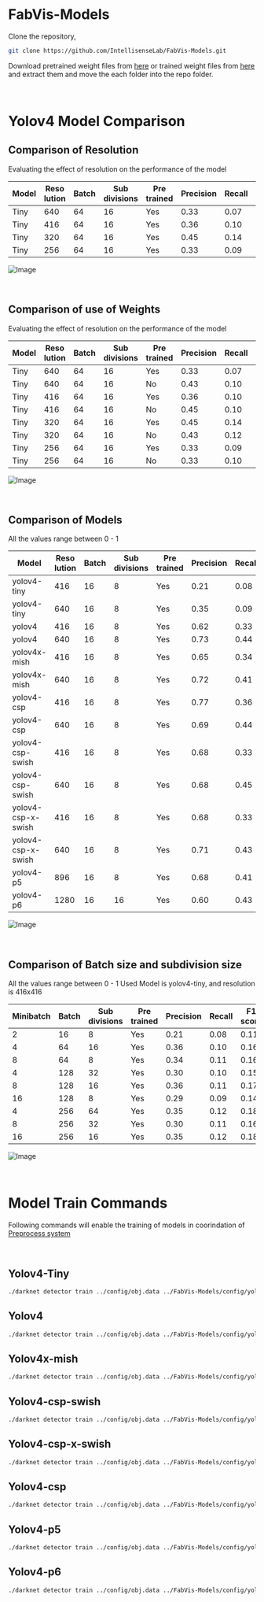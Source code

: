 # FabVis-Models

Clone the repository,

```sh
git clone https://github.com/IntellisenseLab/FabVis-Models.git
```

Download pretrained weight files from [here](https://drive.google.com/drive/folders/1JVNd73yBYyc2zmSpT_0xdXGlFTm3Aj2i?usp=sharing) or trained weight files from [here](https://drive.google.com/drive/folders/1T1TOtBPdqAKvcSKPr4Ck1FthdLoPeb5Y?usp=sharing) and extract them and move the each folder into the repo folder.


<br>

# Yolov4 Model Comparison

## Comparison of Resolution 

Evaluating the effect of resolution on the performance of the model

| Model | Reso lution | Batch | Sub divisions | Pre trained | Precision | Recall | F1 score | mAP @0.5 | Avg IoU | Output |
| ----- | ----------- | ----- | ------------- |------------ |---------- |------- |--------- | -------- | ------- | ------ |
| Tiny  | 640 | 64 | 16 | Yes | 0.33 | 0.07 | 0.12 | 0.1400 | 0.2219 | [terminal](trainOutput/yolov4-tiny-pretrained-colab-640.png) |
| Tiny  | 416 | 64 | 16 | Yes | 0.36 | 0.10 | 0.16 | 0.1821 | 0.2474 | [terminal](trainOutput/yolov4-tiny-pretrained-colab-416.png) |
| Tiny  | 320 | 64 | 16 | Yes | 0.45 | 0.14 | 0.22 | 0.1781 | 0.3002 | [terminal](trainOutput/yolov4-tiny-pretrained-colab-320.png) |
| Tiny  | 256 | 64 | 16 | Yes | 0.33 | 0.09 | 0.15 | 0.1839 | 0.2221 | [terminal](trainOutput/yolov4-tiny-pretrained-colab-256.png) |

![Image](trainOutput/resolution-comparison.png)

<br>

## Comparison of use of Weights 

Evaluating the effect of resolution on the performance of the model

| Model | Reso lution | Batch | Sub divisions | Pre trained | Precision | Recall | F1 score | mAP @0.5 | Avg IoU | Output |
| ----- | ----------- | ----- | ------------- |------------ |---------- |------- |--------- | -------- | ------- | ------ |
| Tiny  | 640 | 64 | 16 | Yes | 0.33 | 0.07 | 0.12 | 0.1400 | 0.2219 | [terminal](trainOutput/yolov4-tiny-pretrained-colab-640.png) |
| Tiny  | 640 | 64 | 16 | No  | 0.43 | 0.10 | 0.17 | 0.1194 | 0.2881 | [terminal](trainOutput/yolov4-tiny-no-pretrained-colab-640.png) |
| Tiny  | 416 | 64 | 16 | Yes | 0.36 | 0.10 | 0.16 | 0.1821 | 0.2474 | [terminal](trainOutput/yolov4-tiny-pretrained-colab-416.png) |
| Tiny  | 416 | 64 | 16 | No  | 0.45 | 0.10 | 0.16 | 0.1918 | 0.2978 | [terminal](trainOutput/yolov4-tiny-no-pretrained-colab-416.png) |
| Tiny  | 320 | 64 | 16 | Yes | 0.45 | 0.14 | 0.22 | 0.1781 | 0.3002 | [terminal](trainOutput/yolov4-tiny-pretrained-colab-320.png) |
| Tiny  | 320 | 64 | 16 | No  | 0.43 | 0.12 | 0.18 | 0.1684 | 0.2948 | [terminal](trainOutput/yolov4-tiny-no-pretrained-colab-320.png) |
| Tiny  | 256 | 64 | 16 | Yes | 0.33 | 0.09 | 0.15 | 0.1839 | 0.2221 | [terminal](trainOutput/yolov4-tiny-pretrained-colab-256.png) |
| Tiny  | 256 | 64 | 16 | No  | 0.33 | 0.10 | 0.15 | 0.1512 | 0.2194 | [terminal](trainOutput/yolov4-tiny-no-pretrained-colab-256.png) |

![Image](trainOutput/weight-comparison.png)

<br>

## Comparison of Models

All the values range between 0 - 1

| Model | Reso lution | Batch | Sub divisions | Pre trained | Precision | Recall | F1 score | mAP @0.5 | Avg IoU | Output |
| ----- | ----------- | ----- | ------------- |------------ |---------- |------- |--------- | -------- | ------- | ------ |
| yolov4-tiny        | 416 | 16 | 8 | Yes | 0.21 | 0.08 | 0.11 | 0.1080 | 0.1422 | [terminal](trainOutput/yolov4-tiny-pretrained-416.png) |
| yolov4-tiny        | 640 | 16 | 8 | Yes | 0.35 | 0.09 | 0.14 | 0.1512 | 0.2455 | [terminal](trainOutput/yolov4-tiny-pretrained-640.png) |
| yolov4             | 416 | 16 | 8 | Yes | 0.62 | 0.33 | 0.43 | 0.1846 | 0.4690 | [terminal](trainOutput/yolov4-pretrained-416.png) |
| yolov4             | 640 | 16 | 8 | Yes | 0.73 | 0.44 | 0.55 | 0.2617 | 0.5446 | [terminal](trainOutput/yolov4-pretrained-640.png) |
| yolov4x-mish       | 416 | 16 | 8 | Yes | 0.65 | 0.34 | 0.44 | 0.2312 | 0.4881 | [terminal](trainOutput/yolov4x-mish-pretrained-416.png) |
| yolov4x-mish       | 640 | 16 | 8 | Yes | 0.72 | 0.41 | 0.53 | 0.2178 | 0.5433 | [terminal](trainOutput/yolov4x-mish-pretrained-640.png) |
| yolov4-csp         | 416 | 16 | 8 | Yes | 0.77 | 0.36 | 0.49 | 0.2328 | 0.5720 | [terminal](trainOutput/yolov4-csp-pretrained-416.png) |
| yolov4-csp         | 640 | 16 | 8 | Yes | 0.69 | 0.44 | 0.53 | 0.2070 | 0.5164 | [terminal](trainOutput/yolov4-csp-pretrained-640.png) |
| yolov4-csp-swish   | 416 | 16 | 8 | Yes | 0.68 | 0.33 | 0.44 | 0.1546 | 0.5771 | [terminal](trainOutput/yolov4-csp-swish-pretrained-416.png) |
| yolov4-csp-swish   | 640 | 16 | 8 | Yes | 0.68 | 0.45 | 0.54 | 0.1464 | 0.5052 | [terminal](trainOutput/yolov4-csp-swish-pretrained-640.png) |
| yolov4-csp-x-swish | 416 | 16 | 8 | Yes | 0.68 | 0.33 | 0.45 | 0.0955 | 0.5172 | [terminal](trainOutput/yolov4-csp-x-swish-pretrained-416.png) |
| yolov4-csp-x-swish | 640 | 16 | 8 | Yes | 0.71 | 0.43 | 0.54 | 0.1798 | 0.5329 | [terminal](trainOutput/yolov4-csp-x-swish-pretrained-640.png) |
| yolov4-p5          | 896 | 16 | 8 | Yes | 0.68 | 0.41 | 0.51 | 0.3619 | 0.5559 | [terminal](trainOutput/yolov4-p5-pretrained-896.png) |
| yolov4-p6          |1280 | 16 |16 | Yes | 0.60 | 0.43 | 0.50 | 0.3642 | 0.4763 | [terminal](trainOutput/yolov4-p6-pretrained-1280.png) |

![Image](trainOutput/model-comparison.png)

<br>

## Comparison of Batch size and subdivision size

All the values range between 0 - 1
Used Model is yolov4-tiny, and resolution is 416x416

| Minibatch | Batch | Sub divisions | Pre trained | Precision | Recall | F1 score | mAP @0.5 | Avg IoU | Output |
| ----- | --- | -- | --- |----- | ---- |----- |------- | ------ | --------------------------------------------- |
|   2   |  16 | 8  | Yes | 0.21 | 0.08 | 0.11 | 0.1080 | 0.1422 | [terminal](trainOutput/yolov4-tiny-pretrained-16-8.png) |
|   4   |  64 | 16 | Yes | 0.36 | 0.10 | 0.16 | 0.1821 | 0.2474 | [terminal](trainOutput/yolov4-tiny-pretrained-64-16.png) |
|   8   |  64 | 8  | Yes | 0.34 | 0.11 | 0.16 | 0.1789 | 0.2176 | [terminal](trainOutput/yolov4-tiny-pretrained-64-8.png) |
|   4   | 128 | 32 | Yes | 0.30 | 0.10 | 0.15 | 0.1372 | 0.2079 | [terminal](trainOutput/yolov4-tiny-pretrained-128-32.png) |
|   8   | 128 | 16 | Yes | 0.36 | 0.11 | 0.17 | 0.1901 | 0.2387 | [terminal](trainOutput/yolov4-tiny-pretrained-128-16.png) |
|   16  | 128 | 8  | Yes | 0.29 | 0.09 | 0.14 | 0.1900 | 0.2015 | [terminal](trainOutput/yolov4-tiny-pretrained-128-8.png) |
|   4   | 256 | 64 | Yes | 0.35 | 0.12 | 0.18 | 0.1256 | 0.2395 | [terminal](trainOutput/yolov4-tiny-pretrained-256-64.png) |
|   8   | 256 | 32 | Yes | 0.30 | 0.11 | 0.16 | 0.1725 | 0.2068 | [terminal](trainOutput/yolov4-tiny-pretrained-256-32.png) |
|   16  | 256 | 16 | Yes | 0.35 | 0.12 | 0.18 | 0.1256 | 0.2395 | [terminal](trainOutput/yolov4-tiny-pretrained-256-16.png) |


![Image](trainOutput/batch_subdivision-comparison.png)

<br>

# Model Train Commands

Following commands will enable the training of models in coorindation of [Preprocess system](https://github.com/IntellisenseLab/FabVis-RD-Preprocess)

<br>

## Yolov4-Tiny

```sh
./darknet detector train ../config/obj.data ../FabVis-Models/config/yolov4-tiny.cfg ../FabVis-Models/preTrainedWeights/yolov4-tiny.conv.29 -dont_show -mjpeg_port 8090 -map
```

## Yolov4

```sh
./darknet detector train ../config/obj.data ../FabVis-Models/config/yolov4.cfg ../FabVis-Models/preTrainedWeights/yolov4.conv.137 -dont_show -mjpeg_port 8090 -map
```

## Yolov4x-mish

```sh
./darknet detector train ../config/obj.data ../FabVis-Models/config/yolov4x-mish.cfg ../FabVis-Models/preTrainedWeights/yolov4x-mish.conv.166 -dont_show -mjpeg_port 8090 -map
```

## Yolov4-csp-swish

```sh
./darknet detector train ../config/obj.data ../FabVis-Models/config/yolov4-csp-swish.cfg ../FabVis-Models/preTrainedWeights/yolov4-csp-swish.conv.164 -dont_show -mjpeg_port 8090 -map
```

## Yolov4-csp-x-swish

```sh
./darknet detector train ../config/obj.data ../FabVis-Models/config/yolov4-csp-x-swish.cfg ../FabVis-Models/preTrainedWeights/yolov4-csp-x-swish.conv.192 -dont_show -mjpeg_port 8090 -map
```

## Yolov4-csp

```sh
./darknet detector train ../config/obj.data ../FabVis-Models/config/yolov4-csp.cfg ../FabVis-Models/preTrainedWeights/yolov4-csp.conv.142 -dont_show -mjpeg_port 8090 -map
```

## Yolov4-p5

```sh
./darknet detector train ../config/obj.data ../FabVis-Models/config/yolov4-p5.cfg ../FabVis-Models/preTrainedWeights/yolov4-p5.conv.232 -dont_show -mjpeg_port 8090 -map
```

## Yolov4-p6

```sh
./darknet detector train ../config/obj.data ../FabVis-Models/config/yolov4-p6.cfg ../FabVis-Models/preTrainedWeights/yolov4-p6.conv.289 -dont_show -mjpeg_port 8090 -map
```
